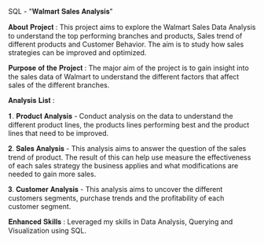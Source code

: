 SQL - "𝐖𝐚𝐥𝐦𝐚𝐫𝐭 𝐒𝐚𝐥𝐞𝐬 𝐀𝐧𝐚𝐥𝐲𝐬𝐢𝐬"

𝐀𝐛𝐨𝐮𝐭 𝐏𝐫𝐨𝐣𝐞𝐜𝐭 :
This project aims to explore the Walmart Sales Data Analysis to understand the top performing branches and products, Sales trend of different products and Customer Behavior. The aim is to study how sales strategies can be improved and optimized.

𝐏𝐮𝐫𝐩𝐨𝐬𝐞 𝐨𝐟 𝐭𝐡𝐞 𝐏𝐫𝐨𝐣𝐞𝐜𝐭 :
The major aim of the project is to gain insight into the sales data of Walmart to understand the different factors that affect sales of the different branches.

𝐀𝐧𝐚𝐥𝐲𝐬𝐢𝐬 𝐋𝐢𝐬𝐭 :

𝟏. 𝐏𝐫𝐨𝐝𝐮𝐜𝐭 𝐀𝐧𝐚𝐥𝐲𝐬𝐢𝐬 - Conduct analysis on the data to understand the different product lines, the products lines performing best and the product lines that need to be improved.

𝟐. 𝐒𝐚𝐥𝐞𝐬 𝐀𝐧𝐚𝐥𝐲𝐬𝐢𝐬 - This analysis aims to answer the question of the sales trend of product. The result of this can help use measure the effectiveness of each sales strategy the business applies and what modifications are needed to gain more sales.

𝟑. 𝐂𝐮𝐬𝐭𝐨𝐦𝐞𝐫 𝐀𝐧𝐚𝐥𝐲𝐬𝐢𝐬 - This analysis aims to uncover the different customers segments, purchase trends and the profitability of each customer segment.

𝐄𝐧𝐡𝐚𝐧𝐜𝐞𝐝 𝐒𝐤𝐢𝐥𝐥𝐬 :
Leveraged my skills in Data Analysis, Querying and Visualization using SQL.
